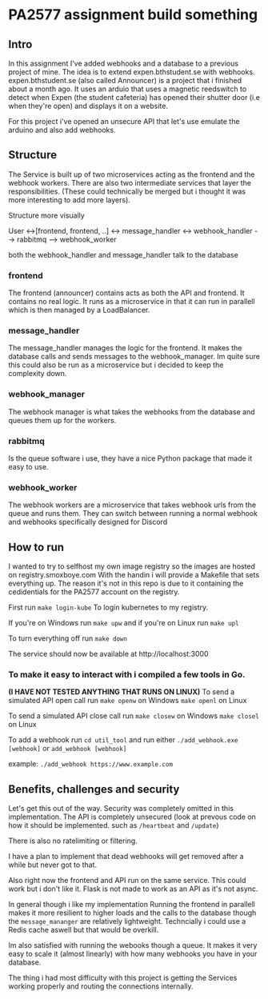 # PA2577 assignment build something

## Intro
In this assignment I've added webhooks and a database to a previous project of mine.
The idea is to extend expen.bthstudent.se with webhooks.
expen.bthstudent.se (also called Announcer) is a project that i finished about a month ago.
It uses an arduio that uses a magnetic reedswitch to detect when Expen (the student cafeteria) has opened their shutter door (i.e when they're open) and displays it on a website.

For this project i've opened an unsecure API that let's use emulate the arduino and also add webhooks.

## Structure
The Service is built up of two microservices acting as the frontend and the webhook workers.
There are also two intermediate services that layer the responsibilities.
(These could technically be merged but i thought it was more interesting to add more layers).

Structure more visually

User <->[frontend, frontend, ..] <-> message_handler <-> webhook_handler --> rabbitmq --> webhook_worker

both the webhook_handler and message_handler talk to the database

### frontend
The frontend (announcer) contains acts as both the API and frontend. It contains no real logic. It runs as a microservice in that it can run in parallell which is then managed by a LoadBalancer.

### message_handler
The message_handler manages the logic for the frontend. It makes the database calls and sends messages to the webhook_manager. Im quite sure this could also be run as a microservice but i decided to keep the complexity down.

### webhook_manager
The webhook manager is what takes the webhooks from the database and queues them up for the workers.

### rabbitmq
Is the queue software i use, they have a nice Python package that made it easy to use.

### webhook_worker
The webhook workers are a microservice that takes webhook urls from the queue and runs them. They can switch between running a normal webhook and webhooks specifically designed for Discord

## How to run
I wanted to try to selfhost my own image registry so the images are hosted on registry.smoxboye.com
With the handin i will provide a Makefile that sets everything up. 
The reason it's not in this repo is due to it containing the cedidentials for the PA2577 account on the registry.

First run
`make login-kube`
To login kubernetes to my registry.

If you're on Windows run
`make upw`
and if you're on Linux run
`make upl`

To turn everything off run
`make down`

The service should now be available at
http://localhost:3000

### To make it easy to interact with i compiled a few tools in Go.
**(I HAVE NOT TESTED ANYTHING THAT RUNS ON LINUX)**
To send a simulated API open call run
`make openw` on Windows
`make openl` on Linux

To send a simulated API close call run
`make closew` on Windows
`make closel` on Linux

To add a webhook run
`cd util_tool`
and run either
`./add_webhook.exe [webhook]`
or 
`add_webhook [webhook]`

example:
`./add_webhook https://www.example.com`

## Benefits, challenges and security
Let's get this out of the way. Security was completely omitted in this implementation.
The API is completely unsecured (look at prevous code on how it should be implemented. such as
`/heartbeat` and `/update`)

There is also no ratelimiting or filtering.

I have a plan to implement that dead webhooks will get removed after a while but never got to that.

Also right now the frontend and API run on the same service. This could work but i don't like it. Flask is not made to work as an API as it's not async.

In general though i like my implementation
Running the frontend in parallell makes it more resilient to higher loads and the calls to the database though the `message_mananger` are relatively lightweight. Techncially i could use a Redis cache aswell but that would be overkill. 

Im also satisfied with running the webooks though a queue. It makes it very easy to scale it (almost linearly) with how many webhooks you have in your database. 

The thing i had most difficulty with this project is getting the Services working properly and routing the connections internally.



